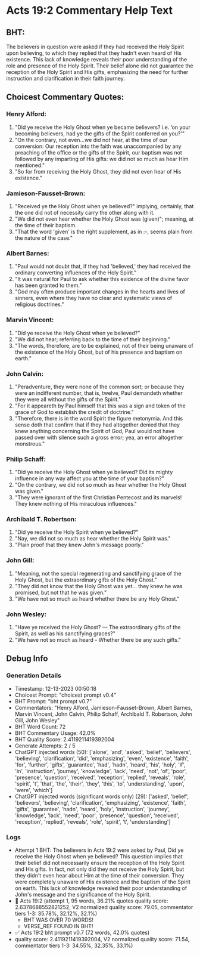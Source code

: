 # Acts 19:2 Commentary Help Text

## BHT:
The believers in question were asked if they had received the Holy Spirit upon believing, to which they replied that they hadn't even heard of His existence. This lack of knowledge reveals their poor understanding of the role and presence of the Holy Spirit. Their belief alone did not guarantee the reception of the Holy Spirit and His gifts, emphasizing the need for further instruction and clarification in their faith journey.

## Choicest Commentary Quotes:
### Henry Alford:
1. "Did ye receive the Holy Ghost when ye became believers? i.e. ‘on your becoming believers, had ye the gifts of the Spirit conferred on you?'"
2. "On the contrary, not even...we did not hear, at the time of our conversion: Our reception into the faith was unaccompanied by any preaching of the office or the gifts of the Spirit, our baptism was not followed by any imparting of His gifts: we did not so much as hear Him mentioned."
3. "So for from receiving the Holy Ghost, they did not even hear of His existence."

### Jamieson-Fausset-Brown:
1. "Received ye the Holy Ghost when ye believed?" implying, certainly, that the one did not of necessity carry the other along with it.
2. "We did not even hear whether the Holy Ghost was (given)"; meaning, at the time of their baptism.
3. "That the word 'given' is the right supplement, as in :-, seems plain from the nature of the case."

### Albert Barnes:
1. "Paul would not doubt that, if they had 'believed,' they had received the ordinary converting influences of the Holy Spirit."
2. "It was natural for Paul to ask whether this evidence of the divine favor has been granted to them."
3. "God may often produce important changes in the hearts and lives of sinners, even where they have no clear and systematic views of religious doctrines."

### Marvin Vincent:
1. "Did ye receive the Holy Ghost when ye believed?" 
2. "We did not hear; referring back to the time of their beginning." 
3. "The words, therefore, are to be explained, not of their being unaware of the existence of the Holy Ghost, but of his presence and baptism on earth."

### John Calvin:
1. "Peradventure, they were none of the common sort; or because they were an indifferent number, that is, twelve, Paul demandeth whether they were all without the gifts of the Spirit."
2. "For it appeareth by Paul himself that this was a sign and token of the grace of God to establish the credit of doctrine."
3. "Therefore, there is in the word Spirit the figure metonymia. And this sense doth that confirm that if they had altogether denied that they knew anything concerning the Spirit of God, Paul would not have passed over with silence such a gross error; yea, an error altogether monstrous."

### Philip Schaff:
1. "Did ye receive the Holy Ghost when ye believed? Did its mighty influence in any way affect you at the time of your baptism?" 
2. "On the contrary, we did not so much as hear whether the Holy Ghost was given." 
3. "They were ignorant of the first Christian Pentecost and its marvels! They knew nothing of His miraculous influences."

### Archibald T. Robertson:
1. "Did ye receive the Holy Spirit when ye believed?" 
2. "Nay, we did not so much as hear whether the Holy Spirit was." 
3. "Plain proof that they knew John's message poorly."

### John Gill:
1. "Meaning, not the special regenerating and sanctifying grace of the Holy Ghost, but the extraordinary gifts of the Holy Ghost."
2. "They did not know that the Holy Ghost was yet... they knew he was promised, but not that he was given."
3. "We have not so much as heard whether there be any Holy Ghost."

### John Wesley:
1. "Have ye received the Holy Ghost? — The extraordinary gifts of the Spirit, as well as his sanctifying graces?" 
2. "We have not so much as heard - Whether there be any such gifts."


## Debug Info
### Generation Details
- Timestamp: 12-13-2023 00:50:18
- Choicest Prompt: "choicest prompt v0.4"
- BHT Prompt: "bht prompt v0.7"
- Commentators: "Henry Alford, Jamieson-Fausset-Brown, Albert Barnes, Marvin Vincent, John Calvin, Philip Schaff, Archibald T. Robertson, John Gill, John Wesley"
- BHT Word Count: 72
- BHT Commentary Usage: 42.0%
- BHT Quality Score: 2.4119211419392004
- Generate Attempts: 2 / 5
- ChatGPT injected words (50):
	['alone', 'and', 'asked', 'belief', 'believers', 'believing', 'clarification', 'did', 'emphasizing', 'even', 'existence', 'faith', 'for', 'further', 'gifts', 'guarantee', 'had', 'hadn', 'heard', 'his', 'holy', 'if', 'in', 'instruction', 'journey', 'knowledge', 'lack', 'need', 'not', 'of', 'poor', 'presence', 'question', 'received', 'reception', 'replied', 'reveals', 'role', 'spirit', 't', 'that', 'the', 'their', 'they', 'this', 'to', 'understanding', 'upon', 'were', 'which']
- ChatGPT injected words (significant words only) (29):
	['asked', 'belief', 'believers', 'believing', 'clarification', 'emphasizing', 'existence', 'faith', 'gifts', 'guarantee', 'hadn', 'heard', 'holy', 'instruction', 'journey', 'knowledge', 'lack', 'need', 'poor', 'presence', 'question', 'received', 'reception', 'replied', 'reveals', 'role', 'spirit', 't', 'understanding']

### Logs
- Attempt 1 BHT: The believers in Acts 19:2 were asked by Paul, Did ye receive the Holy Ghost when ye believed? This question implies that their belief did not necessarily ensure the reception of the Holy Spirit and His gifts. In fact, not only did they not receive the Holy Spirit, but they didn't even hear about Him at the time of their conversion. They were completely unaware of His existence and the baptism of the Spirit on earth. This lack of knowledge revealed their poor understanding of John's message and the significance of the Holy Spirit.
- 🔄 Acts 19:2 (attempt 1, 95 words, 36.21% quotes quality score: 2.6378688552821252, V2 normalized quality score: 79.05, commentator tiers 1-3: 35.78%, 32.12%, 32.1%) 
	- BHT WAS OVER 70 WORDS! 
	- VERSE_REF FOUND IN BHT!
- ✅ Acts 19:2 bht prompt v0.7 (72 words, 42.0% quotes)
- quality score: 2.4119211419392004, V2 normalized quality score: 71.54, commentator tiers 1-3: 34.55%, 32.35%, 33.1%)